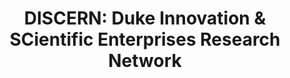 ---
layout: default
api_or_bulk_downloads: Bulk
citation: 'Arora Ashish, Belenzon Sharon, and Sheer Lia, 2021. "Knowledge spillovers
  and corporate investment in scientific research". American Economic Review, 111(3),
  pp.871-98.

  Arora Ashish, Belenzon Sharon, and Sheer Lia, 2021. "Matching patents to Compustat
  firms, 1980–2015: Dynamic reassignment, name changes, and ownership structures".
  Research Policy, 50(5), p.104217.'
cost: None
description: 'Patents (as well as scientific articles, and NPL citations at the aggregate
  firm-level) matched to U.S. Compustat firms over the period 1980-2015. In extending
  the match to Compustat up to 2015, we address two major challenges: name changes
  and ownership changes. Our UO and subsidiary historical standardized firm name lists,
  including the dynamic reassignment, are publicly available for researches to match
  to their database of interest.'
documentation: Provided at link
doi: https://doi.org/10.5281/zenodo.4320782
last_edit: 11/13/2020 17:47:00
location: https://doi.org/10.5281/zenodo.3594642
maintained_by: Lia Sheer
shortname: discern
tags:
- Compustat
- Patents
- Publications
- NPL
- Name changes
- Dynamic reassignment
- GVKEY
- Disambiguation
timeframe: 1980-2015
title: 'DISCERN: Duke Innovation & SCientific Enterprises Research Network '
uuid: f2fcc603-7883-4e18-a82a-6275ffd82e98
versioning: 'Yes'
---